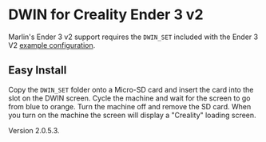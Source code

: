# DWIN for Creality Ender 3 v2

Marlin's Ender 3 v2 support requires the `DWIN_SET` included with the Ender 3 V2 [example configuration](https://github.com/MarlinFirmware/Configurations/tree/bugfix-2.1.x/config/examples/Creality/Ender-3%20V2).

## Easy Install

Copy the `DWIN_SET` folder onto a Micro-SD card and insert the card into the slot on the DWIN screen. Cycle the machine and wait for the screen to go from blue to orange. Turn the machine off and remove the SD card. When you turn on the machine the screen will display a "Creality" loading screen.

Version 2.0.5.3.